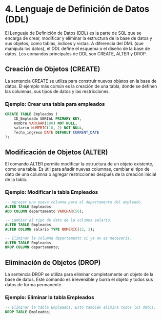 # 4. Lenguaje de Definición de Datos (DDL)

El Lenguaje de Definición de Datos (DDL) es la parte de SQL que se encarga de crear, modificar y eliminar la estructura de la base de datos y sus objetos, como tablas, índices y vistas. A diferencia del DML (que manipula los datos), el DDL define el esquema o el diseño de la base de datos. Los comandos principales de DDL son CREATE, ALTER y DROP.

## Creación de Objetos (CREATE)

La sentencia CREATE se utiliza para construir nuevos objetos en la base de datos. El ejemplo más común es la creación de una tabla, donde se definen las columnas, sus tipos de datos y las restricciones.

### Ejemplo: Crear una tabla para empleados

```sql
CREATE TABLE Empleados (
    ID_Empleado SERIAL PRIMARY KEY,
    nombre VARCHAR(100) NOT NULL,
    salario NUMERIC(10, 2) NOT NULL,
    fecha_ingreso DATE DEFAULT CURRENT_DATE
);
```

## Modificación de Objetos (ALTER)

El comando ALTER permite modificar la estructura de un objeto existente, como una tabla. Es útil para añadir nuevas columnas, cambiar el tipo de dato de una columna o agregar restricciones después de la creación inicial de la tabla.

### Ejemplo: Modificar la tabla Empleados

```sql
-- Agregar una nueva columna para el departamento del empleado.
ALTER TABLE Empleados
ADD COLUMN departamento VARCHAR(50);

-- Cambiar el tipo de dato de la columna salario.
ALTER TABLE Empleados
ALTER COLUMN salario TYPE NUMERIC(12, 2);

-- Eliminar la columna departamento si ya no es necesaria.
ALTER TABLE Empleados
DROP COLUMN departamento;
```

## Eliminación de Objetos (DROP)

La sentencia DROP se utiliza para eliminar completamente un objeto de la base de datos. Este comando es irreversible y borra el objeto y todos sus datos de forma permanente.

### Ejemplo: Eliminar la tabla Empleados

```sql
-- Eliminar la tabla Empleados. Esto también elimina todos los datos.
DROP TABLE Empleados;
```